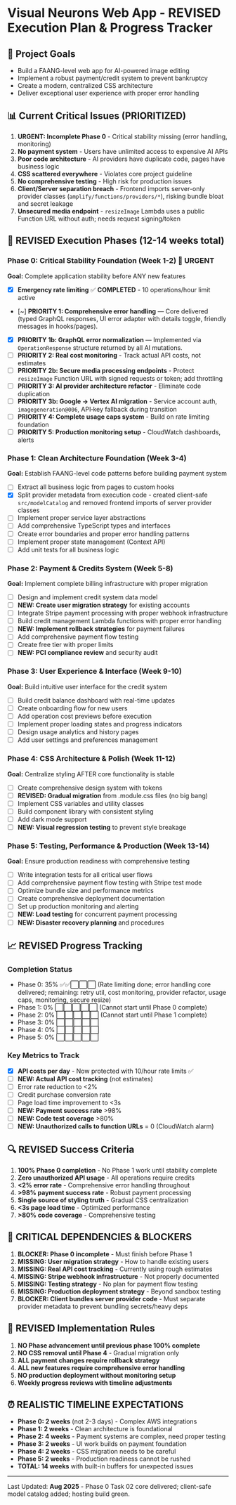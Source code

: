 # Visual Neurons Web App - REVISED Execution Plan & Progress Tracker

## 🎯 Project Goals
- Build a FAANG-level web app for AI-powered image editing
- Implement a robust payment/credit system to prevent bankruptcy
- Create a modern, centralized CSS architecture
- Deliver exceptional user experience with proper error handling

## 📊 Current Critical Issues (PRIORITIZED)
1. **URGENT: Incomplete Phase 0** - Critical stability missing (error handling, monitoring)
2. **No payment system** - Users have unlimited access to expensive AI APIs
3. **Poor code architecture** - AI providers have duplicate code, pages have business logic
4. **CSS scattered everywhere** - Violates core project guideline
5. **No comprehensive testing** - High risk for production issues
6. **Client/Server separation breach** - Frontend imports server-only provider classes (`amplify/functions/providers/*`), risking bundle bloat and secret leakage
7. **Unsecured media endpoint** - `resizeImage` Lambda uses a public Function URL without auth; needs request signing/token

## 🚀 REVISED Execution Phases (12-14 weeks total)

### Phase 0: Critical Stability Foundation (Week 1-2) 🔴 URGENT
**Goal:** Complete application stability before ANY new features
- [x] **Emergency rate limiting** ✅ **COMPLETED** - 10 operations/hour limit active
- [~] **PRIORITY 1: Comprehensive error handling** — Core delivered (typed GraphQL responses, UI error adapter with details toggle, friendly messages in hooks/pages).
- [x] **PRIORITY 1b: GraphQL error normalization** — Implemented via `OperationResponse` structure returned by all AI mutations.
- [ ] **PRIORITY 2: Real cost monitoring** - Track actual API costs, not estimates
- [ ] **PRIORITY 2b: Secure media processing endpoints** - Protect `resizeImage` Function URL with signed requests or token; add throttling
- [ ] **PRIORITY 3: AI provider architecture refactor** - Eliminate code duplication
- [ ] **PRIORITY 3b: Google → Vertex AI migration** - Service account auth, `imagegeneration@006`, API‑key fallback during transition
- [ ] **PRIORITY 4: Complete usage caps system** - Build on rate limiting foundation
- [ ] **PRIORITY 5: Production monitoring setup** - CloudWatch dashboards, alerts

### Phase 1: Clean Architecture Foundation (Week 3-4)
**Goal:** Establish FAANG-level code patterns before building payment system
- [ ] Extract all business logic from pages to custom hooks
- [x] Split provider metadata from execution code - created client-safe `src/modelCatalog` and removed frontend imports of server provider classes
- [ ] Implement proper service layer abstractions  
- [ ] Add comprehensive TypeScript types and interfaces
- [ ] Create error boundaries and proper error handling patterns
- [ ] Implement proper state management (Context API)
- [ ] Add unit tests for all business logic

### Phase 2: Payment & Credits System (Week 5-8) 
**Goal:** Implement complete billing infrastructure with proper migration
- [ ] Design and implement credit system data model
- [ ] **NEW: Create user migration strategy** for existing accounts
- [ ] Integrate Stripe payment processing with proper webhook infrastructure
- [ ] Build credit management Lambda functions with proper error handling
- [ ] **NEW: Implement rollback strategies** for payment failures
- [ ] Add comprehensive payment flow testing
- [ ] Create free tier with proper limits
- [ ] **NEW: PCI compliance review** and security audit

### Phase 3: User Experience & Interface (Week 9-10)
**Goal:** Build intuitive user interface for the credit system
- [ ] Build credit balance dashboard with real-time updates
- [ ] Create onboarding flow for new users
- [ ] Add operation cost previews before execution
- [ ] Implement proper loading states and progress indicators
- [ ] Design usage analytics and history pages
- [ ] Add user settings and preferences management

### Phase 4: CSS Architecture & Polish (Week 11-12)
**Goal:** Centralize styling AFTER core functionality is stable
- [ ] Create comprehensive design system with tokens
- [ ] **REVISED: Gradual migration** from .module.css files (no big bang)
- [ ] Implement CSS variables and utility classes
- [ ] Build component library with consistent styling
- [ ] Add dark mode support
- [ ] **NEW: Visual regression testing** to prevent style breakage

### Phase 5: Testing, Performance & Production (Week 13-14)
**Goal:** Ensure production readiness with comprehensive testing
- [ ] Write integration tests for all critical user flows
- [ ] Add comprehensive payment flow testing with Stripe test mode
- [ ] Optimize bundle size and performance metrics
- [ ] Create comprehensive deployment documentation
- [ ] Set up production monitoring and alerting
- [ ] **NEW: Load testing** for concurrent payment processing
- [ ] **NEW: Disaster recovery planning** and procedures

## 📈 REVISED Progress Tracking

### Completion Status
- Phase 0: 35% ✅✅⬜⬜⬜ (Rate limiting done; error handling core delivered; remaining: retry util, cost monitoring, provider refactor, usage caps, monitoring, secure resize)
- Phase 1: 0% ⬜⬜⬜⬜⬜ (Cannot start until Phase 0 complete)
- Phase 2: 0% ⬜⬜⬜⬜⬜ (Cannot start until Phase 1 complete)
- Phase 3: 0% ⬜⬜⬜⬜⬜
- Phase 4: 0% ⬜⬜⬜⬜⬜
- Phase 5: 0% ⬜⬜⬜⬜⬜

### Key Metrics to Track
- [x] **API costs per day** - Now protected with 10/hour rate limits ✅
- [ ] **NEW: Actual API cost tracking** (not estimates)
- [ ] Error rate reduction to <2%
- [ ] Credit purchase conversion rate
- [ ] Page load time improvement to <3s
- [ ] **NEW: Payment success rate** >98%
- [ ] **NEW: Code test coverage** >80%
- [ ] **NEW: Unauthorized calls to function URLs** = 0 (CloudWatch alarm)

## 🔍 REVISED Success Criteria
1. **100% Phase 0 completion** - No Phase 1 work until stability complete
2. **Zero unauthorized API usage** - All operations require credits
3. **<2% error rate** - Comprehensive error handling throughout
4. **>98% payment success rate** - Robust payment processing
5. **Single source of styling truth** - Gradual CSS centralization
6. **<3s page load time** - Optimized performance
7. **>80% code coverage** - Comprehensive testing

## 🚨 CRITICAL DEPENDENCIES & BLOCKERS
1. **BLOCKER: Phase 0 incomplete** - Must finish before Phase 1
2. **MISSING: User migration strategy** - How to handle existing users
3. **MISSING: Real API cost tracking** - Currently using rough estimates
4. **MISSING: Stripe webhook infrastructure** - Not properly documented
5. **MISSING: Testing strategy** - No plan for payment flow testing
6. **MISSING: Production deployment strategy** - Beyond sandbox testing
7. **BLOCKER: Client bundles server provider code** - Must separate provider metadata to prevent bundling secrets/heavy deps

## 📝 REVISED Implementation Rules
1. **NO Phase advancement until previous phase 100% complete**
2. **NO CSS removal until Phase 4** - Gradual migration only
3. **ALL payment changes require rollback strategy**
4. **ALL new features require comprehensive error handling**
5. **NO production deployment without monitoring setup**
6. **Weekly progress reviews with timeline adjustments**

## ⏰ REALISTIC TIMELINE EXPECTATIONS
- **Phase 0: 2 weeks** (not 2-3 days) - Complex AWS integrations
- **Phase 1: 2 weeks** - Clean architecture is foundational  
- **Phase 2: 4 weeks** - Payment systems are complex, need proper testing
- **Phase 3: 2 weeks** - UI work builds on payment foundation
- **Phase 4: 2 weeks** - CSS migration needs to be careful
- **Phase 5: 2 weeks** - Production readiness cannot be rushed
- **TOTAL: 14 weeks** with built-in buffers for unexpected issues

---
Last Updated: **Aug 2025** - Phase 0 Task 02 core delivered; client-safe model catalog added; hosting build green.